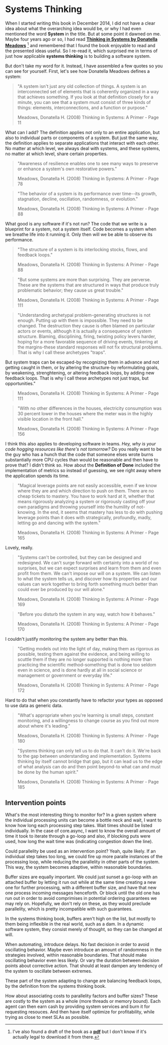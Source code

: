 # Systems Thinking

When I started writing this book in December 2014, I did not have a clear idea about what the overarching idea would be, or why I had even mentioned the word **System** in the title. But at some point it dawned on me. Maybe four years ago or so, I had read **[Thinking in Systems by Donatella Meadows](http://www.amazon.com/Thinking-Systems-Donella-H-Meadows/dp/1603580557/ref=sr_1_1?ie=UTF8&qid=1424720251&sr=8-1&keywords=thinking+in+systems)** [^ThinkingInSystemsDraft] and remembered that I found the book enjoyable to read and the presented ideas useful. So I re-read it, which surprised me in terms of just how applicable **systems thinking** is to building a software system.

But don't take my word for it. Instead, I have assembled a few quotes so you can see for yourself. First, let's see how Donatella Meadows defines a system:

> "A system isn't just any old collection of things. A system is an interconnected set of elements that is coherently organized in a way that achieves something. If you look at that definition closely for a minute, you can see that a system must consist of three kinds of things: elements, interconnections, and a function or purpose."
>
> Meadows, Donatella H. (2008) Thinking in Systems: A Primer - Page 11

What can I add? The definition applies not only to an entire application, but also to individual parts or components of a system. But just the same way, the definition applies to separate applications that interact with each other. No matter at which level, we always deal with systems, and these systems, no matter at which level, share certain properties.


> "Awareness of resilience enables one to see many ways to preserve or enhance a system's own restorative powers."
>
> Meadows, Donatella H. (2008) Thinking in Systems: A Primer - Page 78



> "The behavior of a system is its performance over time--its growth, stagnation, decline, oscillation, randomness, or evolution."
>
> Meadows, Donatella H. (2008) Thinking in Systems: A Primer - Page  88

What good is any software if it's not run? The code that we write is a blueprint for a system, not a system itself. Code becomes a system when we breathe life into it running it. Only then will we be able to observe its performance.



> "The structure of a system is its interlocking stocks, flows, and feedback loops."
>
> Meadows, Donatella H. (2008) Thinking in Systems: A Primer - Page 88



> "But some systems are more than surprising. They are perverse. These are the systems that are structured in ways that produce truly problematic behavior; they cause us great trouble."
>
> Meadows, Donatella H. (2008) Thinking in Systems: A Primer - Page 111



> "Understanding archetypal problem-generating structures is not enough. Putting up with them is impossible. They need to be changed. The destruction they cause is often blamed on particular actors or events, although it is actually a consequence of system structure. Blaming, disciplining, firing, twisting policy levers harder, hoping for a more favorable sequence of driving events, tinkering at the margins-these standard responses will not fix structural problems. That is why I call these archetypes "traps". 

But system traps can be escaped-by recognizing them in advance and not getting caught in them, or by altering the structure-by reformulating goals, by weakening, strenghtening, or altering feedback loops, by adding new feedback loops. That is why I call these archetypes not just traps, but opportunities."
>
> Meadows, Donatella H. (2008) Thinking in Systems: A Primer - Page  111



> "With no other differences in the houses, electricity consumption was 30 percent lower in the houses where the meter was in the highly visible location in the front hall."
>
> Meadows, Donatella H. (2008) Thinking in Systems: A Primer - Page 156

I think this also applies to developing software in teams. _Hey, why is your code hogging resources like there's not tomorrow?_ Do you really want to be the guy who has a hunch that the code that someone elses wrote burns substantially more CPU cycles than would be reasonable and then have to prove that? I didn't think so. How about the **Definition of Done** included the implementation of metrics so instead of guessing, we see right away where the application spends its time.



> "Magical leverage points are not easily accessible, even if we know where they are and which direction to push on them. There are no cheap tickets to mastery. You have to work hard at it, whether that means rigorously analyzing a system or rigorously casting off your own paradigms and throwing yourself into the humility of not-knowing. In the end, it seems that mastery has less to do with pushing leverage points than it does with strategically, profoundly, madly, letting go and dancing with the system."
>
> Meadows, Donatella H. (2008) Thinking in Systems: A Primer - Page 165

Lovely, really.



> "Systems can't be controlled, but they can be designed and redesigned. We can't surge forward with certainty into a world of no surprises, but we can expect surprises and learn from them and even profit from them. We can't impose our will on a system. We can listen to what the system tells us, and discover how its properties and our values can work together to bring forth something much better than could ever be produced by our will alone."
>
> Meadows, Donatella H. (2008) Thinking in Systems: A Primer - Page 169



> "Before you disturb the system in any way, watch how it behaves."
>
> Meadows, Donatella H. (2008) Thinking in Systems: A Primer - Page 170

I couldn't justify monitoring the system any better than this.



> "Getting models out into the light of day, making them as rigorous as possible, testing them against the evidence, and being willing to scuttle them if they are no longer supported is nothing more than practicing the scientific method-something that is done too seldom even in science, and is done hardly at all in social science or management or government or everyday life."
>
> Meadows, Donatella H. (2008) Thinking in Systems: A Primer - Page 172

Hard to do that when you constantly have to refactor your types as opposed to use data as generic data.



> "What's appropriate when you're learning is small steps, constant monitoring, and a willingness to change course as you find out more about where it's leading."
>
> Meadows, Donatella H. (2008) Thinking in Systems: A Primer - Page 180 



> "Systems thinking can only tell us to do that. It can't do it. We're back to the gap between understanding and implementation. Systems thinking by itself cannot bridge that gap, but it can lead us to the edge of what analysis can do and then point beyond-to what can and must be done by the human spirit."
>
> Meadows, Donatella H. (2008) Thinking in Systems: A Primer - Page 185

## Intervention points

What's the most interesting thing to monitor for? In a given system where the individual processing units can become a bottle neck and wait, I want to know how long each processing step takes. Wait times should be listed individually. In the case of core.async, I want to know the overall amount of time it took to iterate through a go-loop and also, if blocking puts were used, how long the wait time was (indicating congestion down the line).

Could parallelity be used as an intervention point? Yeah, quite likely. If an individual step takes too long, we could fire up more paralle instances of the processing loop, while reducing the parallelity in other parts of the system. This way, the system becomes adaptive, within reasonable boundaries.

Buffer sizes are equally important. We could just sunset a go-loop with an attached buffer by letting it run out while at the same time creating a new one for further processing, with a different buffer size, and have that new one process incoming messages henceforth. Or block until the old one has run out in order to avoid comprimises in potential ordering guarantees we may rely on. Hopefully, we don't rely on these, as they would preclude parallelity, which is pretty incompatible with such guarantees.

In the systems thinking book, buffers aren't high on the list, but mostly to them being inflexible in the real world, such as a dam. In a dynamic software system, they consist merely of thought, so they can be changed at will.

When automating, introduce delays. No fast decision in order to avoid oscillating behavior. Maybe even introduce an amount of randomness in the strategies involved, within reasonable boundaries. That should make oscillating behavior even less likely. Or vary the duration between decision points about corrective action. That should at least dampen any tendency of the system to oscillate between extremes.

These part of the system adapting to change are balancing feedback loops, by the definition from the systems thinking book.

How about associating costs to parallelity factors and buffer sizes? These are costly to the system as a whole (more threads or memory bound). Each agent can then earn cash by providing system services and burn it for requesting resouces. And then have itself optimize for profitability, while trying as close to meet SLAs as possible.

[^ThinkingInSystemsDraft]: I've also found a draft of the book as a **[pdf](http://www.natcapsolutions.org/Presidio/Articles/WholeSystems/ThinkingInSystems_MEADOWS_TiS%20v13.2_DRAFT.pdf)** but I don't know if it's actually legal to download it from there. 
